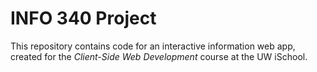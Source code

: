 # INFO 340 Project

This repository contains code for an interactive information web app, created for the _Client-Side Web Development_ course at the UW iSchool.
